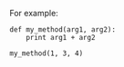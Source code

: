 For example:

    def my_method(arg1, arg2):
        print arg1 + arg2

    my_method(1, 3, 4)
      